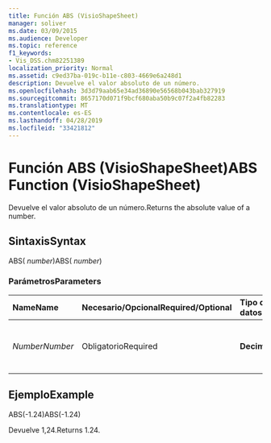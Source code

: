```yaml
---
title: Función ABS (VisioShapeSheet)
manager: soliver
ms.date: 03/09/2015
ms.audience: Developer
ms.topic: reference
f1_keywords:
- Vis_DSS.chm82251389
localization_priority: Normal
ms.assetid: c9ed37ba-019c-b11e-c803-4669e6a248d1
description: Devuelve el valor absoluto de un número.
ms.openlocfilehash: 3d3d79aab65e34ad36890e56568b043bab327919
ms.sourcegitcommit: 8657170d071f9bcf680aba50b9c07f2a4fb82283
ms.translationtype: MT
ms.contentlocale: es-ES
ms.lasthandoff: 04/28/2019
ms.locfileid: "33421812"
---
```

# <a name="abs-function-visioshapesheet"></a><span data-ttu-id="c574a-103">Función ABS (VisioShapeSheet)</span><span class="sxs-lookup"><span data-stu-id="c574a-103">ABS Function (VisioShapeSheet)</span></span>

<span data-ttu-id="c574a-104">Devuelve el valor absoluto de un número.</span><span class="sxs-lookup"><span data-stu-id="c574a-104">Returns the absolute value of a number.</span></span>
  
## <a name="syntax"></a><span data-ttu-id="c574a-105">Sintaxis</span><span class="sxs-lookup"><span data-stu-id="c574a-105">Syntax</span></span>

<span data-ttu-id="c574a-106">ABS( *number*)</span><span class="sxs-lookup"><span data-stu-id="c574a-106">ABS( *number*)</span></span> 
  
### <a name="parameters"></a><span data-ttu-id="c574a-107">Parámetros</span><span class="sxs-lookup"><span data-stu-id="c574a-107">Parameters</span></span>

|<span data-ttu-id="c574a-108">**Name**</span><span class="sxs-lookup"><span data-stu-id="c574a-108">**Name**</span></span>|<span data-ttu-id="c574a-109">**Necesario/Opcional**</span><span class="sxs-lookup"><span data-stu-id="c574a-109">**Required/Optional**</span></span>|<span data-ttu-id="c574a-110">**Tipo de datos**</span><span class="sxs-lookup"><span data-stu-id="c574a-110">**Data Type**</span></span>|<span data-ttu-id="c574a-111">**Descripción**</span><span class="sxs-lookup"><span data-stu-id="c574a-111">**Description**</span></span>|
|:-----|:-----|:-----|:-----|
| <span data-ttu-id="c574a-112">_Number_</span><span class="sxs-lookup"><span data-stu-id="c574a-112">_Number_</span></span> <br/> |<span data-ttu-id="c574a-113">Obligatorio</span><span class="sxs-lookup"><span data-stu-id="c574a-113">Required</span></span>  <br/> |<span data-ttu-id="c574a-114">**Decimal**</span><span class="sxs-lookup"><span data-stu-id="c574a-114">**Decimal**</span></span> <br/> |<span data-ttu-id="c574a-115">El número cuyo valor absoluto desea encontrar.</span><span class="sxs-lookup"><span data-stu-id="c574a-115">The number whose absolute value you want to find.</span></span>  <br/> |
   
## <a name="example"></a><span data-ttu-id="c574a-116">Ejemplo</span><span class="sxs-lookup"><span data-stu-id="c574a-116">Example</span></span>

<span data-ttu-id="c574a-117">ABS(-1.24)</span><span class="sxs-lookup"><span data-stu-id="c574a-117">ABS(-1.24)</span></span> 
  
<span data-ttu-id="c574a-118">Devuelve 1,24.</span><span class="sxs-lookup"><span data-stu-id="c574a-118">Returns 1.24.</span></span>
  


